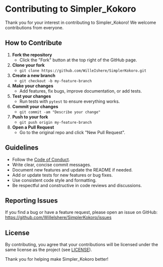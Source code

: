 # Contributing to Simpler_Kokoro

Thank you for your interest in contributing to Simpler_Kokoro! We welcome contributions from everyone.

## How to Contribute

1. **Fork the repository**
   - Click the "Fork" button at the top right of the GitHub page.
2. **Clone your fork**
   - `git clone https://github.com/WilleIshere/SimplerKokoro.git`
3. **Create a new branch**
   - `git checkout -b my-feature-branch`
4. **Make your changes**
   - Add features, fix bugs, improve documentation, or add tests.
5. **Test your changes**
   - Run tests with `pytest` to ensure everything works.
6. **Commit your changes**
   - `git commit -am "Describe your change"`
7. **Push to your fork**
   - `git push origin my-feature-branch`
8. **Open a Pull Request**
   - Go to the original repo and click "New Pull Request".

## Guidelines

- Follow the [Code of Conduct](CODE_OF_CONDUCT.md).
- Write clear, concise commit messages.
- Document new features and update the README if needed.
- Add or update tests for new features or bug fixes.
- Use consistent code style and formatting.
- Be respectful and constructive in code reviews and discussions.

## Reporting Issues

If you find a bug or have a feature request, please open an issue on GitHub:
https://github.com/WilleIshere/SimplerKokoro/issues

## License

By contributing, you agree that your contributions will be licensed under the same license as the project (see [LICENSE](LICENSE)).

Thank you for helping make Simpler_Kokoro better!
